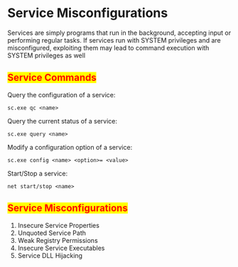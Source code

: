 # Service Misconfigurations

Services are simply programs that run in the background, accepting input or performing regular tasks. If services run with SYSTEM privileges and are misconfigured, exploiting them may lead to command execution with SYSTEM privileges as well

## <mark style="color:red;">Service Commands</mark>

Query the configuration of a service:

```
sc.exe qc <name>
```

Query the current status of a service:

```
sc.exe query <name>
```

Modify a configuration option of a service:

```
sc.exe config <name> <option>= <value>
```

​​Start/Stop a service:

```
net start/stop <name>
```

## <mark style="color:red;">Service Misconfigurations</mark>

1. Insecure Service Properties
2. Unquoted Service Path
3. Weak Registry Permissions
4. Insecure Service Executables
5. Service DLL Hijacking
